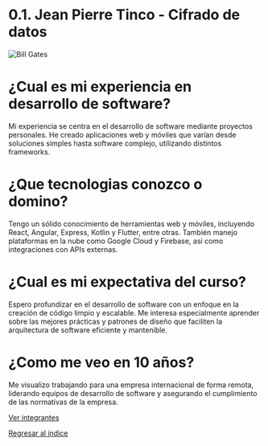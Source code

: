 # 0.1. Jean Pierre Tinco - Cifrado de datos

![Bill Gates](gates.jpeg)

# ¿Cual es mi experiencia en desarrollo de software?
Mi experiencia se centra en el desarrollo de software mediante proyectos personales. He creado aplicaciones web y móviles que varían desde soluciones simples hasta software complejo, utilizando distintos frameworks.

# ¿Que tecnologias conozco o domino?
Tengo un sólido conocimiento de herramientas web y móviles, incluyendo React, Angular, Express, Kotlin y Flutter, entre otras. También manejo plataformas en la nube como Google Cloud y Firebase, así como integraciones con APIs externas.

# ¿Cual es mi expectativa del curso?
Espero profundizar en el desarrollo de software con un enfoque en la creación de código limpio y escalable. Me interesa especialmente aprender sobre las mejores prácticas y patrones de diseño que faciliten la arquitectura de software eficiente y mantenible.

# ¿Como me veo en 10 años?
Me visualizo trabajando para una empresa internacional de forma remota, liderando equipos de desarrollo de software y asegurando el cumplimiento de las normativas de la empresa.


[Ver integrantes](../0.md)

[Regresar al índice](../../README.md)




